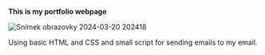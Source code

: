 **This is my portfolio webpage**

![Snímek obrazovky 2024-03-20 202418](https://github.com/Martinos21/Portfolio_webpage/assets/89123772/282e3edb-3131-4ce4-a354-f7ed72ad37a3)

Using basic HTML and CSS and small script for sending emails to my email.
